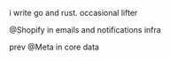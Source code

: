 i write go and rust. occasional lifter

@Shopify in emails and notifications infra

prev @Meta in core data

